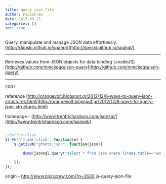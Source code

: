 ```yaml
---
title: query json file
author: PipisCrew
date: 2015-03-13
categories: []
toc: true
---
```


Query, manipulate and manage JSON data effortlessly.
[http://danski.github.io/spahql/](http://danski.github.io/spahql/)

* * *

Retrieves values from JSON objects for data binding (+nodeJS)
[http://github.com/mmckegg/json-query](http://github.com/mmckegg/json-query)

* * *

2007 

reference
[http://orangevolt.blogspot.gr/2012/12/8-ways-to-query-json-structures.html](http://orangevolt.blogspot.gr/2012/12/8-ways-to-query-json-structures.html)

homepage - [http://www.trentrichardson.com/jsonsql/](http://www.trentrichardson.com/jsonsql/)

```js

//button click
$('#btn').on('click', function(e) {
	$.getJSON("gfonts.json", function(json){

		dump(jsonsql.query("select * from json where (items.table=='wood') ",json));

	});
});
```

origin - http://www.pipiscrew.com/?p=2630 js-query-json-file